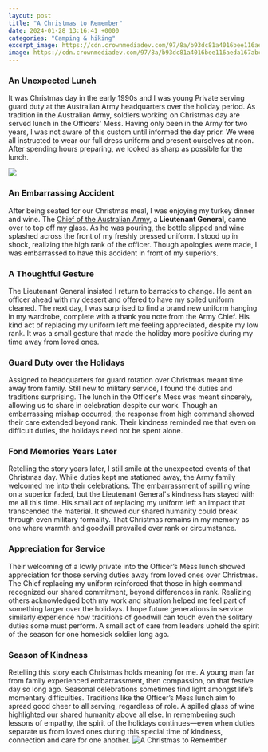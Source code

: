 ```yaml
---
layout: post
title: "A Christmas to Remember"
date: 2024-01-28 13:16:41 +0000
categories: "Camping & hiking"
excerpt_image: https://cdn.crownmediadev.com/97/8a/b93dc81a4016bee116aeda167abc/achristmastoremember-1328-cb.jpg
image: https://cdn.crownmediadev.com/97/8a/b93dc81a4016bee116aeda167abc/achristmastoremember-1328-cb.jpg
---
```


### An Unexpected Lunch  
It was Christmas day in the early 1990s and I was young Private serving guard duty at the Australian Army headquarters over the holiday period. As tradition in the Australian Army, soldiers working on Christmas day are served lunch in the Officers' Mess. Having only been in the Army for two years, I was not aware of this custom until informed the day prior. We were all instructed to wear our full dress uniform and present ourselves at noon. After spending hours preparing, we looked as sharp as possible for the lunch. 

![](https://cdn.crownmediadev.com/29/8b/fb22d4f44c7e901f39c8d98e5405/achristmastoremember-1151-rt.jpg)
### An Embarrassing Accident
After being seated for our Christmas meal, I was enjoying my turkey dinner and wine. The [Chief of the Australian Army](https://store.fi.io.vn/i-like-my-chihuahua), a **Lieutenant General**, came over to top off my glass. As he was pouring, the bottle slipped and wine splashed across the front of my freshly pressed uniform. I stood up in shock, realizing the high rank of the officer. Though apologies were made, I was embarrassed to have this accident in front of my superiors. 
### A Thoughtful Gesture
The Lieutenant General insisted I return to barracks to change. He sent an officer ahead with my dessert and offered to have my soiled uniform cleaned. The next day, I was surprised to find a brand new uniform hanging in my wardrobe, complete with a thank you note from the Army Chief. His kind act of replacing my uniform left me feeling appreciated, despite my low rank. It was a small gesture that made the holiday more positive during my time away from loved ones.
### Guard Duty over the Holidays
Assigned to headquarters for guard rotation over Christmas meant time away from family. Still new to military service, I found the duties and traditions surprising. The lunch in the Officer's Mess was meant sincerely, allowing us to share in celebration despite our work. Though an embarrassing mishap occurred, the response from high command showed their care extended beyond rank. Their kindness reminded me that even on difficult duties, the holidays need not be spent alone. 
### Fond Memories Years Later
Retelling the story years later, I still smile at the unexpected events of that Christmas day. While duties kept me stationed away, the Army family welcomed me into their celebrations. The embarrassment of spilling wine on a superior faded, but the Lieutenant General's kindness has stayed with me all this time. His small act of replacing my uniform left an impact that transcended the material. It showed our shared humanity could break through even military formality. That Christmas remains in my memory as one where warmth and goodwill prevailed over rank or circumstance.
### Appreciation for Service
Their welcoming of a lowly private into the Officer’s Mess lunch showed appreciation for those serving duties away from loved ones over Christmas. The Chief replacing my uniform reinforced that those in high command recognized our shared commitment, beyond differences in rank. Realizing others acknowledged both my work and situation helped me feel part of something larger over the holidays. I hope future generations in service similarly experience how traditions of goodwill can touch even the solitary duties some must perform. A small act of care from leaders upheld the spirit of the season for one homesick soldier long ago.
### Season of Kindness
Retelling this story each Christmas holds meaning for me. A young man far from family experienced embarrassment, then compassion, on that festive day so long ago. Seasonal celebrations sometimes find light amongst life’s momentary difficulties. Traditions like the Officer’s Mess lunch aim to spread good cheer to all serving, regardless of role. A spilled glass of wine highlighted our shared humanity above all else. In remembering such lessons of empathy, the spirit of the holidays continues—even when duties separate us from loved ones during this special time of kindness, connection and care for one another.
![A Christmas to Remember](https://cdn.crownmediadev.com/97/8a/b93dc81a4016bee116aeda167abc/achristmastoremember-1328-cb.jpg)